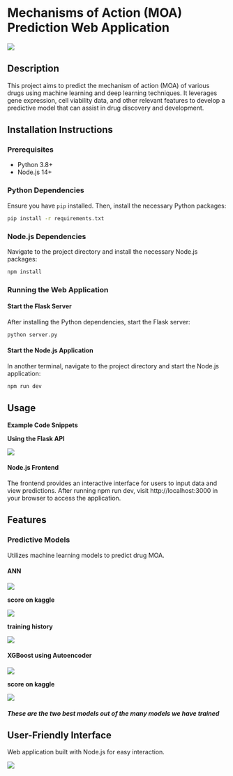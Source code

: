 # Mechanisms of Action (MOA) Prediction Web Application

![](https://github.com/Xmen3em/Mechanism-Of-Action-Graduation-Project-/blob/main/maxresdefault.jpg)

## Description
This project aims to predict the mechanism of action (MOA) of various drugs using machine learning and deep learning techniques. It leverages gene expression, cell viability data, and other relevant features to develop a predictive model that can assist in drug discovery and development.

## Installation Instructions

### Prerequisites
- Python 3.8+
- Node.js 14+

### Python Dependencies
Ensure you have `pip` installed. Then, install the necessary Python packages:

```bash
pip install -r requirements.txt
```
### Node.js Dependencies
Navigate to the project directory and install the necessary Node.js packages:

```bash
npm install
```
### Running the Web Application
#### Start the Flask Server
After installing the Python dependencies, start the Flask server:

```bash
python server.py
```

#### Start the Node.js Application
In another terminal, navigate to the project directory and start the Node.js application:

```bash
npm run dev
```

## Usage
**Example Code Snippets**

**Using the Flask API**

![](https://github.com/Xmen3em/Mechanism-Of-Action-Graduation-Project-/blob/main/Screenshot%202024-07-06%20020723.png)

#### Node.js Frontend

The frontend provides an interactive interface for users to input data and view predictions. After running npm run dev, visit http://localhost:3000 in your browser to access the application.

## Features

### Predictive Models
Utilizes machine learning models to predict drug MOA.

#### ANN
![](https://github.com/Xmen3em/Mechanism-Of-Action-Graduation-Project-/blob/main/Screenshot%202024-07-11%20232829.png)

**score on kaggle**

![](https://github.com/Xmen3em/Mechanism-Of-Action-Graduation-Project-/blob/main/autoencoder%20%2B%20neural%20network/Screenshot%20from%202024-05-20%2023-20-05.png)

**training history**

![](https://github.com/Xmen3em/Mechanism-Of-Action-Graduation-Project-/blob/main/autoencoder%20%2B%20neural%20network/__results___16_1.png)

#### XGBoost using Autoencoder
![](https://github.com/Xmen3em/Mechanism-Of-Action-Graduation-Project-/blob/main/Screenshot%202024-07-11%20233600.png)

**score on kaggle**

![](https://github.com/Xmen3em/Mechanism-Of-Action-Graduation-Project-/blob/main/xgboost/xgboost_autoencoder/score.png)

#### *These are the two best models out of the many models we have trained*

## User-Friendly Interface
Web application built with Node.js for easy interaction.

![](https://github.com/Xmen3em/Mechanism-Of-Action-Graduation-Project-/blob/main/Screenshot%202024-07-12%20000419.png)